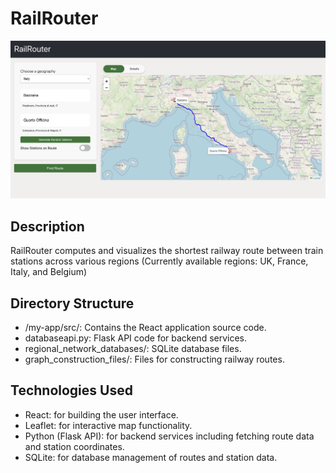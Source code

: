 # RailRouter

![pic of site](https://github.com/isinyavin/railroads/blob/main/picofwebsite.png)

## Description

RailRouter computes and visualizes the shortest railway route between train stations across various regions (Currently available regions: UK, France, Italy, and Belgium)

## Directory Structure
* /my-app/src/: Contains the React application source code.
* databaseapi.py: Flask API code for backend services.
* regional_network_databases/: SQLite database files.
* graph_construction_files/: Files for constructing railway routes.

## Technologies Used
* React: for building the user interface.
* Leaflet: for interactive map functionality.
* Python (Flask API): for backend services including fetching route data and station coordinates.
* SQLite: for database management of routes and station data.

